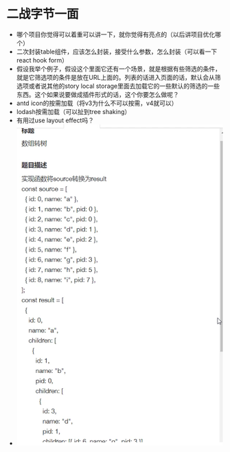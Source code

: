 # 二战字节一面

- 哪个项目你觉得可以着重可以讲一下，就你觉得有亮点的（以后讲项目优化哪个）
- 二次封装table组件，应该怎么封装，接受什么参数，怎么封装（可以看一下react hook form）
- 假设我举个例子，假设这个里面它还有一个场景，就是根据有些筛选的条件，就是它筛选项的条件是放在URL上面的。列表的话进入页面的话，默认会从筛选项或者说其他的story local storage里面去加载它的一些默认的筛选的一些东西。这个如果说要做成插件形式的话，这个你要怎么做呢？
- antd icon的按需加载（将v3为什么不可以按需，v4就可以）
- lodash按需加载（可以扯到tree shaking）
- 有用过use layout effect吗？
- ![image](assets/image-20250720174635-foveqkt.png)
